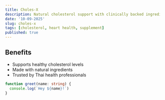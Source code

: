 ```yaml
---
title: Choles-X
description: Natural cholesterol support with clinically backed ingredients.
date: '10-09-2025'
slug: choles-x
tags: [cholesterol, heart health, supplement]
published: true
---
```


## Benefits

- Supports healthy cholesterol levels
- Made with natural ingredients
- Trusted by Thai health professionals

```ts
function greet(name: string) {
  console.log(`Hey ${name}!`)
}
```